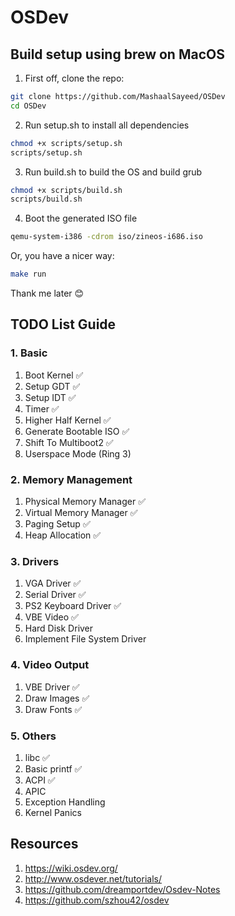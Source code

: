 # OSDev

## Build setup using brew on MacOS

1. First off, clone the repo:
```bash
git clone https://github.com/MashaalSayeed/OSDev
cd OSDev
```
2. Run setup.sh to install all dependencies
```bash
chmod +x scripts/setup.sh
scripts/setup.sh
```

3. Run build.sh to build the OS and build grub
```bash
chmod +x scripts/build.sh
scripts/build.sh
```

4. Boot the generated ISO file
```bash
qemu-system-i386 -cdrom iso/zineos-i686.iso 
```
Or, you have a nicer way:
```bash
make run
```

Thank me later 😊

## TODO List Guide

### 1. Basic

1. Boot Kernel ✅
2. Setup GDT ✅
4. Setup IDT ✅
5. Timer ✅
6. Higher Half Kernel ✅
7. Generate Bootable ISO ✅
8. Shift To Multiboot2 ✅
9. Userspace Mode (Ring 3)

### 2. Memory Management

1. Physical Memory Manager ✅
2. Virtual Memory Manager ✅
3. Paging Setup ✅
4. Heap Allocation ✅

### 3. Drivers

1. VGA Driver ✅
2. Serial Driver ✅
3. PS2 Keyboard Driver ✅
4. VBE Video ✅
5. Hard Disk Driver
6. Implement File System Driver

### 4. Video Output
1. VBE Driver ✅
2. Draw Images ✅
3. Draw Fonts ✅

### 5. Others

1. libc ✅
2. Basic printf ✅
3. ACPI ✅
4. APIC
5. Exception Handling
6. Kernel Panics

## Resources

1. https://wiki.osdev.org/
2. http://www.osdever.net/tutorials/
3. https://github.com/dreamportdev/Osdev-Notes
4. https://github.com/szhou42/osdev